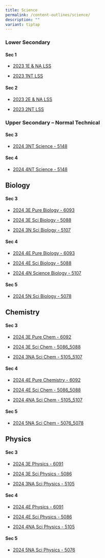 ```yaml
---
title: Science
permalink: /content-outlines/science/
description: ""
variant: tiptap
---
```

<h3>Lower Secondary</h3><h4>Sec 1</h4><ul data-tight="true" class="tight"><li><p><a href="/files/Content%20Outlines%20For%20Science/2023%201ENA%20LSS.pdf" rel="noopener noreferrer nofollow" target="_blank">2023 1E &amp; NA LSS</a></p></li><li><p><a href="/files/Content%20Outlines%20For%20Science/2023%201NT%20LSS.pdf" rel="noopener noreferrer nofollow" target="_blank">2023 1NT LSS</a></p></li></ul><h4>Sec 2</h4><ul data-tight="true" class="tight"><li><p><a href="/files/Content%20Outlines%20For%20Science/2023%202ENA%20LSS.pdf" rel="noopener noreferrer nofollow" target="_blank">2023 2E &amp; NA LSS</a></p></li><li><p><a href="/files/Content%20Outlines%20For%20Science/2023%202NT%20LSS.pdf" rel="noopener noreferrer nofollow" target="_blank">2023 2NT LSS</a></p></li></ul><h3>Upper Secondary – Normal Technical</h3><h4>Sec 3</h4><ul data-tight="true" class="tight"><li><p><a href="/files/Content Outlines For Science/2024_3NT_Science_5148_Content_Outline.pdf" rel="noopener noreferrer nofollow" target="_blank">2024 3NT Science - 5148</a></p></li></ul><h4>Sec 4</h4><ul data-tight="true" class="tight"><li><p><a href="/files/Content Outlines For Science/2024_4NT_Science_5148_Content_Outline.pdf" rel="noopener noreferrer nofollow" target="_blank">2024 4NT Science - 5148</a></p></li></ul><h2>Biology</h2><h4>Sec 3</h4><ul data-tight="true" class="tight"><li><p><a href="/files/Content Outlines For Science/2024_3E_Pure_Biology_6093_Content_Outline.pdf" rel="noopener noreferrer nofollow" target="_blank">2024 3E Pure Biology - 6093</a></p></li><li><p><a href="/files/Content Outlines For Science/2024_3E_Sci__Biology__5088_Content_Outline.pdf" rel="noopener noreferrer nofollow" target="_blank">2024 3E Sci Biology - 5088</a></p></li><li><p><a href="/files/Content Outlines For Science/2024_3N_Sci__Biology__5107_Content_Outline.pdf" rel="noopener noreferrer nofollow" target="_blank">2024 3N Sci Biology - 5107</a></p></li></ul><h4>Sec 4</h4><ul data-tight="true" class="tight"><li><p><a href="/files/Content Outlines For Science/2024_Content_Outline___4E_Pure__Biology__6093.pdf" rel="noopener noreferrer nofollow" target="_blank">2024 4E Pure Biology - 6093</a></p></li><li><p><a href="/files/Content Outlines For Science/2024_Content_Outline___4E_Sci__Biology__5088.pdf" rel="noopener noreferrer nofollow" target="_blank">2024 4E Sci Biology - 5088</a></p></li><li><p><a href="/files/Content Outlines For Science/2024_4N_Sci__Biology__5107_Content_Outline.pdf" rel="noopener noreferrer nofollow" target="_blank">2024 4N Science Biology - 5107</a></p></li></ul><h4>Sec 5</h4><ul data-tight="true" class="tight"><li><p><a href="/files/Content Outlines For Science/2024_5N_Sci__Biology__5078_Content_Outline.pdf" rel="noopener noreferrer nofollow" target="_blank">2024 5N Sci Biology - 5078</a></p></li></ul><h2>Chemistry</h2><h4>Sec 3</h4><ul data-tight="true" class="tight"><li><p><a href="/files/Content Outlines For Science/2024_3E_Chemistry_6092_Content_Outline.pdf" rel="noopener noreferrer nofollow" target="_blank">2024 3E Pure Chem - 6092</a></p></li><li><p><a href="/files/Content Outlines For Science/2024_3E_Sci_Chem__5086_5088_Content_Outline.pdf" rel="noopener noreferrer nofollow" target="_blank">2024 3E Sci Chem - 5086_5088</a></p></li><li><p><a href="/files/Content Outlines For Science/2024_3NA_Sci_Chem__5105_5107_Content_Outline.pdf" rel="noopener noreferrer nofollow" target="_blank">2024 3NA Sci Chem - 5105_5107</a></p></li></ul><h4>Sec 4</h4><ul data-tight="true" class="tight"><li><p><a href="/files/Content Outlines For Science/2024_4E_Pure_Chem_6092_Content_Outline.pdf" rel="noopener noreferrer nofollow" target="_blank">2024 4E Pure Chemistry - 6092</a></p></li><li><p><a href="/files/Content Outlines For Science/2024_4E_Sci_Chem__5086_5088_Content_Outline.pdf" rel="noopener noreferrer nofollow" target="_blank">2024 4E Sci Chem - 5086_5088</a></p></li><li><p><a href="/files/Content Outlines For Science/2024_4NA_Sci_Chem__5105_5107_Content_Outline.pdf" rel="noopener noreferrer nofollow" target="_blank">2024 4NA Sci Chem - 5105_5107</a></p></li></ul><h4>Sec 5</h4><ul data-tight="true" class="tight"><li><p><a href="/files/Content Outlines For Science/2024_5NA_Sci_Chem__5076_5078_Content_Outline.pdf" rel="noopener noreferrer nofollow" target="_blank">2024 5NA Sci Chem - 5076_5078</a></p></li></ul><h2>Physics</h2><h4>Sec 3</h4><ul data-tight="true" class="tight"><li><p><a href="/files/Content Outlines For Science/2024_3E_Physics_6091_Content_Outline.pdf" rel="noopener noreferrer nofollow" target="_blank">2024 3E Physics - 6091</a></p></li><li><p><a href="/files/Content Outlines For Science/2024_3E_Sci__Physics__5086_Content_Outline.pdf" rel="noopener noreferrer nofollow" target="_blank">2024 3E Sci Physics - 5086</a></p></li><li><p><a href="/files/Content Outlines For Science/2024_3NA_Sci__Physics__5105_Content_Outline.pdf" rel="noopener noreferrer nofollow" target="_blank">2024 3NA Sci Physics - 5105</a></p></li></ul><h4>Sec 4</h4><ul data-tight="true" class="tight"><li><p><a href="/files/Content Outlines For Science/2024_4E_Physics_6091_Content_Outline.pdf" rel="noopener noreferrer nofollow" target="_blank">2024 4E Physics - 6091</a></p></li><li><p><a href="/files/Content Outlines For Science/2024_4E_Sci__Physics__5086_Content_Outline.pdf" rel="noopener noreferrer nofollow" target="_blank">2024 4E Sci Physics - 5086</a></p></li><li><p><a href="/files/Content Outlines For Science/2024_4NA_Sci__Physics__5105_Content_Outline.pdf" rel="noopener noreferrer nofollow" target="_blank">2024 4NA Sci Physics - 5105</a></p></li></ul><h4>Sec 5</h4><ul data-tight="true" class="tight"><li><p><a href="/files/Content Outlines For Science/2024_5NA_Sci__Physics__5076_Content_Outline.pdf" rel="noopener noreferrer nofollow" target="_blank">2024 5NA Sci Physics - 5076</a></p></li></ul><p></p>